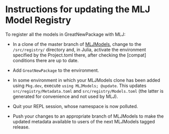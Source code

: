 # Instructions for updating the MLJ Model Registry

To register all the models in GreatNewPackage with MLJ:

- In a clone of the master branch of
  [MLJModels](https://github.com/alan-turing-institute/MLJModels.jl),
  change to the `/src/registry/` directory and, in Julia, activate the
  environment specified by the Project.toml there, after checking the
  [compat] conditions there are up to date.
  
- Add `GreatNewPackage` to the environment.

- In some environment in which your MLJModels clone has been added
  using `Pkg.dev`, execute `using MLJModels; @update`. This updates
  `src/registry/Metadata.toml` and `src/registry/Models.toml` (the
  latter is generated for convenience and not used by MLJ).

-  Quit your REPL session, whose namespace is now polluted.

- Push your changes to an appropriate branch of MLJModels to make
  the updated metadata available to users of the next MLJModels tagged
  release.
  
